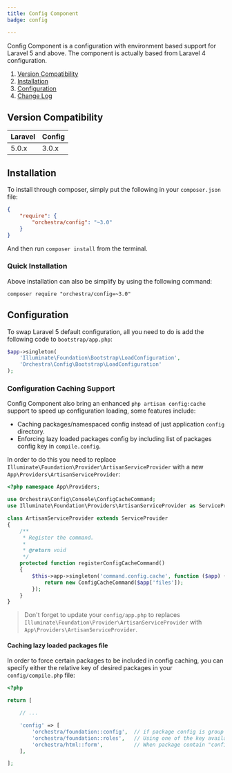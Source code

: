 ```yaml
---
title: Config Component
badge: config

---
```


Config Component is a configuration with environment based support for Laravel 5 and above. The component is actually based from Laravel 4 configuration.

1. [Version Compatibility](#compatibility)
2. [Installation](#installation)
3. [Configuration](#configuration)
4. [Change Log]({doc-url}/components/kernel/changes#v3-0)

<a name="compatibility"></a>
## Version Compatibility

Laravel    | Config
:----------|:----------
 5.0.x     | 3.0.x

<a name="installation"></a>
## Installation

To install through composer, simply put the following in your `composer.json` file:

```json
{
	"require": {
		"orchestra/config": "~3.0"
	}
}
```

And then run `composer install` from the terminal.

<a name="quick-installation"></a>
### Quick Installation

Above installation can also be simplify by using the following command:

	composer require "orchestra/config=~3.0"

<a name="configuration"></a>
## Configuration

To swap Laravel 5 default configuration, all you need to do is add the following code to `bootstrap/app.php`:

```php
$app->singleton(
	'Illuminate\Foundation\Bootstrap\LoadConfiguration',
	'Orchestra\Config\Bootstrap\LoadConfiguration'
);
```

### Configuration Caching Support

Config Component also bring an enhanced `php artisan config:cache` support to speed up configuration loading, some features include:

* Caching packages/namespaced config instead of just application `config` directory.
* Enforcing lazy loaded packages config by including list of packages config key in `compile.config`.

In order to do this you need to replace `Illuminate\Foundation\Provider\ArtisanServiceProvider` with a new `App\Providers\ArtisanServiceProvider`:

```php
<?php namespace App\Providers;

use Orchestra\Config\Console\ConfigCacheCommand;
use Illuminate\Foundation\Providers\ArtisanServiceProvider as ServiceProvider;

class ArtisanServiceProvider extends ServiceProvider
{
	/**
	 * Register the command.
	 *
	 * @return void
	 */
	protected function registerConfigCacheCommand()
	{
		$this->app->singleton('command.config.cache', function ($app) {
			return new ConfigCacheCommand($app['files']);
		});
	}
}
```

> Don't forget to update your `config/app.php` to replaces `Illuminate\Foundation\Provider\ArtisanServiceProvider` with `App\Providers\ArtisanServiceProvider`.

#### Caching lazy loaded packages file

In order to force certain packages to be included in config caching, you can specify either the relative key of desired packages in your `config/compile.php` file:

```php
<?php

return [

	// ...

	'config' => [
		'orchestra/foundation::config',  // if package config is group under "config/config.php"
		'orchestra/foundation::roles',   // Using one of the key available in "config/config.php"
		'orchestra/html::form',          // When package contain "config/form.php"
	],

];
```

